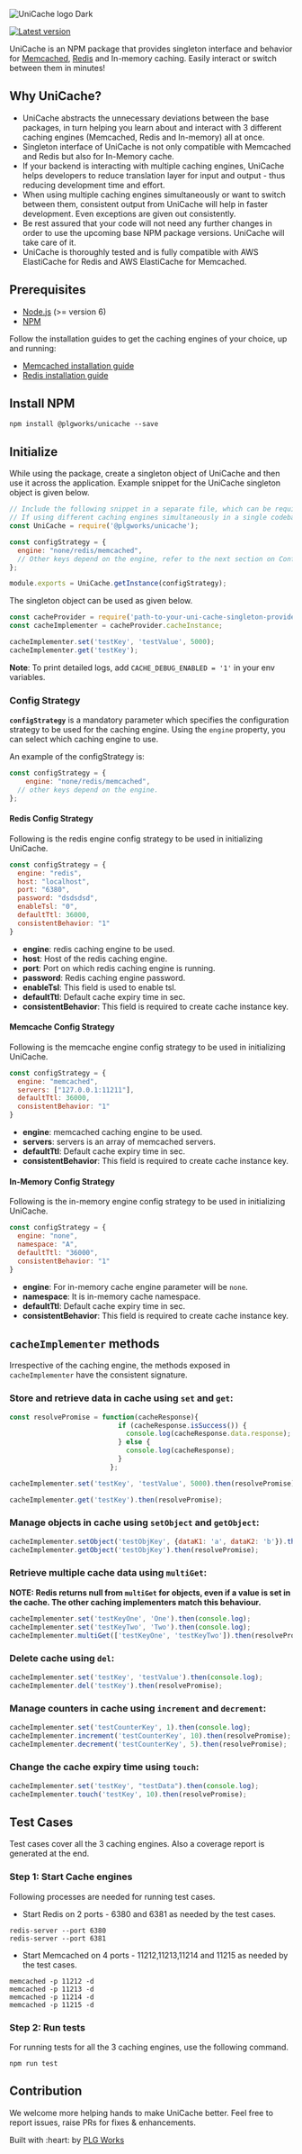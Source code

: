 ![UniCache logo Dark](https://user-images.githubusercontent.com/7627517/195535780-47906a3b-c302-4c59-bb1e-d171914ff1bd.png)


[![Latest version](https://img.shields.io/npm/v/@plgworks/unicache.svg?maxAge=3600)][npm]

[npm]: https://www.npmjs.com/package/@plgworks/unicache

UniCache is an NPM package that provides singleton interface and behavior for [Memcached](https://memcached.org/), [Redis](https://redis.io/docs/) and
In-memory caching. Easily interact or switch between them in minutes!

## Why UniCache?
- UniCache abstracts the unnecessary deviations between the base packages, in turn helping you learn about and interact with 3 different caching engines (Memcached, Redis and In-memory) all at once.
- Singleton interface of UniCache is not only compatible with Memcached and Redis but also for In-Memory cache.
- If your backend is interacting with multiple caching engines, UniCache helps developers to reduce translation layer for input and output - thus reducing development time and effort.
- When using multiple caching engines simultaneously or want to switch between them, consistent output from UniCache will help in faster development. Even exceptions are given out consistently.
- Be rest assured that your code will not need any further changes in order to use the upcoming base NPM package versions. UniCache will take care of it.
- UniCache is thoroughly tested and is fully compatible with AWS ElastiCache for Redis and AWS ElastiCache for Memcached.

## Prerequisites
- [Node.js](https://nodejs.org/en/) (>= version 6)
- [NPM](https://www.npmjs.com/package/npm)

Follow the installation guides to get the caching engines of your choice, up and running:
- [Memcached installation guide](https://memcached.org/)
- [Redis installation guide](https://redis.io/docs/getting-started/installation/)

## Install NPM
```shell script
npm install @plgworks/unicache --save
```

## Initialize
While using the package, create a singleton object of UniCache and then use it across the application. Example snippet for the UniCache singleton object is given below.

```js
// Include the following snippet in a separate file, which can be required all accross the code to get unicache instance.
// If using different caching engines simultaneously in a single codebase, have different files for each.
const UniCache = require('@plgworks/unicache');

const configStrategy = {
  engine: "none/redis/memcached",
  // Other keys depend on the engine, refer to the next section on Config Strategy, for the same.
};

module.exports = UniCache.getInstance(configStrategy);
```

The singleton object can be used as given below. 
```js
const cacheProvider = require('path-to-your-uni-cache-singleton-provider');
const cacheImplementer = cacheProvider.cacheInstance;

cacheImplementer.set('testKey', 'testValue', 5000);
cacheImplementer.get('testKey');
```

**Note**: To print detailed logs, add `CACHE_DEBUG_ENABLED = '1'` in your env variables.

### Config Strategy
**`configStrategy`** is a mandatory parameter which specifies the configuration strategy to be used for the caching engine.
Using the `engine` property, you can select which caching engine to use.

An example of the configStrategy is:
```js
const configStrategy = {
    engine: "none/redis/memcached",
  // other keys depend on the engine.
};
```

#### Redis Config Strategy
Following is the redis engine config strategy to be used in initializing UniCache.
```js
const configStrategy = {
  engine: "redis",
  host: "localhost",
  port: "6380",
  password: "dsdsdsd",
  enableTsl: "0",
  defaultTtl: 36000,
  consistentBehavior: "1"
}
````
- **engine**: redis caching engine to be used. 
- **host**: Host of the redis caching engine.
- **port**: Port on which redis caching engine is running.
- **password**: Redis caching engine password.
- **enableTsl**: This field is used to enable tsl.
- **defaultTtl**: Default cache expiry time in sec.
- **consistentBehavior**: This field is required to create cache instance key.

#### Memcache Config Strategy
Following is the memcache engine config strategy to be used in initializing UniCache.
```js
const configStrategy = {
  engine: "memcached",
  servers: ["127.0.0.1:11211"],
  defaultTtl: 36000,
  consistentBehavior: "1"
}
````
- **engine**: memcached caching engine to be used. 
- **servers**: servers is an array of memcached servers.
- **defaultTtl**: Default cache expiry time in sec.
- **consistentBehavior**: This field is required to create cache instance key.

#### In-Memory Config Strategy
Following is the in-memory engine config strategy to be used in initializing UniCache.
```js
const configStrategy = {
  engine: "none",
  namespace: "A",
  defaultTtl: "36000",
  consistentBehavior: "1"
}
```
- **engine**: For in-memory cache engine parameter will be `none`. 
- **namespace**: It is in-memory cache namespace.
- **defaultTtl**: Default cache expiry time in sec.
- **consistentBehavior**: This field is required to create cache instance key.

## `cacheImplementer` methods
Irrespective of the caching engine, the methods exposed in `cacheImplementer` have the consistent signature.

### Store and retrieve data in cache using `set` and `get`:
```js
const resolvePromise = function(cacheResponse){
                           if (cacheResponse.isSuccess()) {
                             console.log(cacheResponse.data.response);
                           } else {
                             console.log(cacheResponse);
                           }
                         };

cacheImplementer.set('testKey', 'testValue', 5000).then(resolvePromise);

cacheImplementer.get('testKey').then(resolvePromise);
```

### Manage objects in cache using `setObject` and `getObject`:

```js
cacheImplementer.setObject('testObjKey', {dataK1: 'a', dataK2: 'b'}).then(resolvePromise);
cacheImplementer.getObject('testObjKey').then(resolvePromise);
```

### Retrieve multiple cache data using `multiGet`:

<b>NOTE: Redis returns null from `multiGet` for objects, even if a value is set in the cache. The other caching implementers match this behaviour.</b>

```js
cacheImplementer.set('testKeyOne', 'One').then(console.log);
cacheImplementer.set('testKeyTwo', 'Two').then(console.log);
cacheImplementer.multiGet(['testKeyOne', 'testKeyTwo']).then(resolvePromise);
```

### Delete cache using `del`:

```js
cacheImplementer.set('testKey', 'testValue').then(console.log);
cacheImplementer.del('testKey').then(resolvePromise);
```

### Manage counters in cache using `increment` and `decrement`: 

```js
cacheImplementer.set('testCounterKey', 1).then(console.log);
cacheImplementer.increment('testCounterKey', 10).then(resolvePromise);
cacheImplementer.decrement('testCounterKey', 5).then(resolvePromise);
```

### Change the cache expiry time using `touch`:

```js
cacheImplementer.set('testKey', "testData").then(console.log);
cacheImplementer.touch('testKey', 10).then(resolvePromise);
```

## Test Cases
Test cases cover all the 3 caching engines. Also a coverage report is generated at the end.

### Step 1: Start Cache engines
Following processes are needed for running test cases.
* Start Redis on 2 ports - 6380 and 6381 as needed by the test cases.
```shell script
redis-server --port 6380
redis-server --port 6381
```
* Start Memcached on 4 ports - 11212,11213,11214 and 11215 as needed by the test cases.
```shell script
memcached -p 11212 -d
memcached -p 11213 -d
memcached -p 11214 -d
memcached -p 11215 -d
```

### Step 2: Run tests
For running tests for all the 3 caching engines, use the following command.
```shell script
npm run test
```

## Contribution
We welcome more helping hands to make UniCache better. Feel free to report issues, raise PRs for fixes & enhancements.

<p align="left">Built with :heart: by <a href="https://plgworks.com/" target="_blank">PLG Works</a></p>
